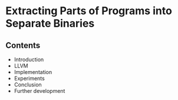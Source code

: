 # Extracting Parts of Programs into Separate Binaries

## Contents

- Introduction
- LLVM
- Implementation
- Experiments
- Conclusion
- Further development
